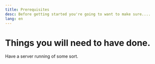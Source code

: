 ```yaml
---
title: Prerequisites
desc: Before getting started you're going to want to make sure....
lang: en
---
```


# Things you will need to have done.

Have a server running of some sort.
